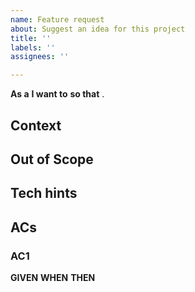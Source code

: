 ```yaml
---
name: Feature request
about: Suggest an idea for this project
title: ''
labels: ''
assignees: ''

---
```


**As a**
**I want to**
**so that** .

## Context

## Out of Scope

## Tech hints

## ACs
### AC1
**GIVEN** 
**WHEN** 
**THEN**
